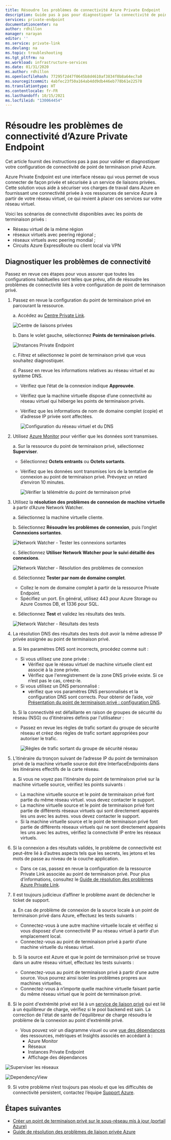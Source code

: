 ```yaml
---
title: Résoudre les problèmes de connectivité Azure Private Endpoint
description: Guide pas à pas pour diagnostiquer la connectivité de point de terminaison privé
services: private-endpoint
documentationcenter: na
author: rdhillon
manager: narayan
editor: ''
ms.service: private-link
ms.devlang: na
ms.topic: troubleshooting
ms.tgt_pltfrm: na
ms.workload: infrastructure-services
ms.date: 01/31/2020
ms.author: rdhillon
ms.openlocfilehash: 77295f2d47f0645b8d4610af3834f0b8a64ec7a0
ms.sourcegitcommit: 4abfec23f50a164ab4dd9db446eb778b61e22578
ms.translationtype: HT
ms.contentlocale: fr-FR
ms.lasthandoff: 10/15/2021
ms.locfileid: "130064454"
---
```

# <a name="troubleshoot-azure-private-endpoint-connectivity-problems"></a>Résoudre les problèmes de connectivité d’Azure Private Endpoint

Cet article fournit des instructions pas à pas pour valider et diagnostiquer votre configuration de connectivité de point de terminaison privé Azure.

Azure Private Endpoint est une interface réseau qui vous permet de vous connecter de façon privée et sécurisée à un service de liaisons privées. Cette solution vous aide à sécuriser vos charges de travail dans Azure en fournissant une connectivité privée à vos ressources de service Azure à partir de votre réseau virtuel, ce qui revient à placer ces services sur votre réseau virtuel.

Voici les scénarios de connectivité disponibles avec les points de terminaison privés :

- Réseau virtuel de la même région
- réseaux virtuels avec peering régional ;
- réseaux virtuels avec peering mondial ;
- Circuits Azure ExpressRoute ou client local via VPN

## <a name="diagnose-connectivity-problems"></a>Diagnostiquer les problèmes de connectivité 

Passez en revue ces étapes pour vous assurer que toutes les configurations habituelles sont telles que prévu, afin de résoudre les problèmes de connectivité liés à votre configuration de point de terminaison privé.

1. Passez en revue la configuration du point de terminaison privé en parcourant la ressource.

    a. Accédez au [Centre Private Link](https://ms.portal.azure.com/#blade/Microsoft_Azure_Network/PrivateLinkCenterBlade/overview).

      ![Centre de liaisons privées](./media/private-endpoint-tsg/private-link-center.png)

    b. Dans le volet gauche, sélectionnez **Points de terminaison privés**.
    
      ![Instances Private Endpoint](./media/private-endpoint-tsg/private-endpoints.png)

    c. Filtrez et sélectionnez le point de terminaison privé que vous souhaitez diagnostiquer.

    d. Passez en revue les informations relatives au réseau virtuel et au système DNS.
     - Vérifiez que l’état de la connexion indique **Approuvée**.
     - Vérifiez que la machine virtuelle dispose d’une connectivité au réseau virtuel qui héberge les points de terminaison privés.
     - Vérifiez que les informations de nom de domaine complet (copie) et d’adresse IP privée sont affectées.
    
       ![Configuration du réseau virtuel et du DNS](./media/private-endpoint-tsg/vnet-dns-configuration.png)
    
1. Utilisez [Azure Monitor](../azure-monitor/overview.md) pour vérifier que les données sont transmises.

    a. Sur la ressource du point de terminaison privé, sélectionnez **Superviser**.
     - Sélectionnez **Octets entrants** ou **Octets sortants**. 
     - Vérifiez que les données sont transmises lors de la tentative de connexion au point de terminaison privé. Prévoyez un retard d’environ 10 minutes.
    
       ![Vérifier la télémétrie du point de terminaison privé](./media/private-endpoint-tsg/private-endpoint-monitor.png)

1.  Utilisez la **résolution des problèmes de connexion de machine virtuelle** à partir d’Azure Network Watcher.

    a. Sélectionnez la machine virtuelle cliente.

    b. Sélectionnez **Résoudre les problèmes de connexion**, puis l’onglet **Connexions sortantes**.
    
      ![Network Watcher - Tester les connexions sortantes](./media/private-endpoint-tsg/network-watcher-outbound-connection.png)
    
    c. Sélectionnez **Utiliser Network Watcher pour le suivi détaillé des connexions**.
    
      ![Network Watcher - Résolution des problèmes de connexion](./media/private-endpoint-tsg/network-watcher-connection-troubleshoot.png)

    d. Sélectionnez **Tester par nom de domaine complet**.
     - Collez le nom de domaine complet à partir de la ressource Private Endpoint.
     - Spécifiez un port. En général, utilisez 443 pour Azure Storage ou Azure Cosmos DB, et 1336 pour SQL.

    e. Sélectionnez **Test** et validez les résultats des tests.
    
      ![Network Watcher - Résultats des tests](./media/private-endpoint-tsg/network-watcher-test-results.png)
    
        
1. La résolution DNS des résultats des tests doit avoir la même adresse IP privée assignée au point de terminaison privé.

    a. Si les paramètres DNS sont incorrects, procédez comme suit :
     - Si vous utilisez une zone privée : 
       - Vérifiez que le réseau virtuel de machine virtuelle client est associé à la zone privée.
       - Vérifiez que l'enregistrement de la zone DNS privée existe. Si ce n’est pas le cas, créez-le.
     - Si vous utilisez un DNS personnalisé :
       - vérifiez que vos paramètres DNS personnalisés et la configuration DNS sont corrects.
       Pour obtenir de l’aide, voir [Présentation du point de terminaison privé : configuration DNS](./private-endpoint-overview.md#dns-configuration).

    b. Si la connectivité est défaillante en raison de groupes de sécurité du réseau (NSG) ou d’itinéraires définis par l'utilisateur :
     - Passez en revue les règles de trafic sortant du groupe de sécurité réseau et créez des règles de trafic sortant appropriées pour autoriser le trafic.
    
       ![Règles de trafic sortant du groupe de sécurité réseau](./media/private-endpoint-tsg/nsg-outbound-rules.png)

1. L’itinéraire du tronçon suivant de l’adresse IP du point de terminaison privé de la machine virtuelle source doit être InterfaceEndpoints dans les itinéraires effectifs de la carte réseau. 

    a. Si vous ne voyez pas l’itinéraire du point de terminaison privé sur la machine virtuelle source, vérifiez les points suivants : 
     - La machine virtuelle source et le point de terminaison privé font partie du même réseau virtuel. vous devez contacter le support. 
     - La machine virtuelle source et le point de terminaison privé font partie de différents réseaux virtuels qui sont directement appairés les uns avec les autres. vous devez contacter le support.
     - Si la machine virtuelle source et le point de terminaison privé font partie de différents réseaux virtuels qui ne sont directement appairés les uns avec les autres, vérifiez la connectivité IP entre les réseaux virtuels.

1. Si la connexion a des résultats validés, le problème de connectivité est peut-être lié à d’autres aspects tels que les secrets, les jetons et les mots de passe au niveau de la couche application.
   - Dans ce cas, passez en revue la configuration de la ressource Private Link associée au point de terminaison privé. Pour plus d’informations, consultez le [Guide de résolution des problèmes Azure Private Link](troubleshoot-private-link-connectivity.md).
   
1. Il est toujours judicieux d’affiner le problème avant de déclencher le ticket de support. 

    a. En cas de problème de connexion de la source locale à un point de terminaison privé dans Azure, effectuez les tests suivants : 
      - Connectez-vous à une autre machine virtuelle locale et vérifiez si vous disposez d’une connectivité IP au réseau virtuel à partir d’un emplacement local. 
      - Connectez-vous au point de terminaison privé à partir d’une machine virtuelle du réseau virtuel.
      
    b. Si la source est Azure et que le point de terminaison privé se trouve dans un autre réseau virtuel, effectuez les tests suivants : 
      - Connectez-vous au point de terminaison privé à partir d’une autre source. Vous pourrez ainsi isoler les problèmes propres aux machines virtuelles. 
      - Connectez-vous à n’importe quelle machine virtuelle faisant partie du même réseau virtuel que le point de terminaison privé.  

1. Si le point d'extrémité privé est lié à un [service de liaison privé](./troubleshoot-private-link-connectivity.md) qui est lié à un équilibreur de charge, vérifiez si le pool backend est sain. La correction de l'état de santé de l'équilibreur de charge résoudra le problème de la connexion au point d'extrémité privé.

    - Vous pouvez voir un diagramme visuel ou une [vue des dépendances](../azure-monitor/insights/network-insights-overview.md#dependency-view) des ressources, métriques et Insights associés en accédant à :
        - Azure Monitor
        - Réseaux
        - Instances Private Endpoint
        - Affichage des dépendances 

![Superviser les réseaux](https://user-images.githubusercontent.com/20302679/134994620-0660b9e2-e2a3-4233-8953-d3e49b93e2f2.png)

![DependencyView](https://user-images.githubusercontent.com/20302679/134994637-fb8b4a1a-81d5-4723-b1c3-d7bdc72162f3.png)

9. Si votre problème n’est toujours pas résolu et que les difficultés de connectivité persistent, contactez l’équipe [Support Azure](https://ms.portal.azure.com/#blade/Microsoft_Azure_Support/HelpAndSupportBlade/overview).

## <a name="next-steps"></a>Étapes suivantes

 * [Créer un point de terminaison privé sur le sous-réseau mis à jour (portail Azure)](./create-private-endpoint-portal.md)
 * [Guide de résolution des problèmes de liaison privée Azure](troubleshoot-private-link-connectivity.md)
